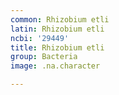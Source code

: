 ```yaml
---
common: Rhizobium etli
latin: Rhizobium etli
ncbi: '29449'
title: Rhizobium etli
group: Bacteria
image: .na.character

---
```

